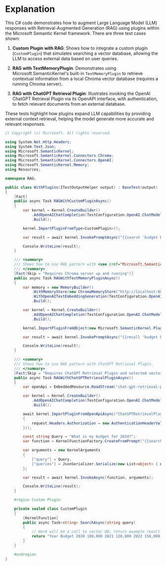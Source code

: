# Explanation

This C# code demonstrates how to augment Large Language Model (LLM) responses with Retrieval-Augmented Generation (RAG) using plugins within the Microsoft Semantic Kernel framework. There are three test cases shown:

1. **Custom Plugin with RAG**: Shows how to integrate a custom plugin (`CustomPlugin`) that simulates searching a vector database, allowing the LLM to access external data based on user queries.

2. **RAG with TextMemoryPlugin**: Demonstrates using Microsoft.SemanticKernel's built-in `TextMemoryPlugin` to retrieve contextual information from a local Chroma vector database (requires a running Chroma server).

3. **RAG with ChatGPT Retrieval Plugin**: Illustrates invoking the OpenAI ChatGPT Retrieval Plugin via its OpenAPI interface, with authentication, to fetch relevant documents from an external database.

These tests highlight how plugins expand LLM capabilities by providing external context retrieval, helping the model generate more accurate and relevant responses.

```csharp
// Copyright (c) Microsoft. All rights reserved.

using System.Net.Http.Headers;
using System.Text.Json;
using Microsoft.SemanticKernel;
using Microsoft.SemanticKernel.Connectors.Chroma;
using Microsoft.SemanticKernel.Connectors.OpenAI;
using Microsoft.SemanticKernel.Memory;
using Resources;

namespace RAG;

public class WithPlugins(ITestOutputHelper output) : BaseTest(output)
{
    [Fact]
    public async Task RAGWithCustomPluginAsync()
    {
        var kernel = Kernel.CreateBuilder()
            .AddOpenAIChatCompletion(TestConfiguration.OpenAI.ChatModelId, TestConfiguration.OpenAI.ApiKey)
            .Build();

        kernel.ImportPluginFromType<CustomPlugin>();

        var result = await kernel.InvokePromptAsync("{{search 'budget by year'}} What is my budget for 2024?");

        Console.WriteLine(result);
    }

    /// <summary>
    /// Shows how to use RAG pattern with <see cref="Microsoft.SemanticKernel.Plugins.Memory.TextMemoryPlugin"/>.
    /// </summary>
    [Fact(Skip = "Requires Chroma server up and running")]
    public async Task RAGWithTextMemoryPluginAsync()
    {
        var memory = new MemoryBuilder()
            .WithMemoryStore(new ChromaMemoryStore("http://localhost:8000"))
            .WithOpenAITextEmbeddingGeneration(TestConfiguration.OpenAI.EmbeddingModelId, TestConfiguration.OpenAI.ApiKey)
            .Build();

        var kernel = Kernel.CreateBuilder()
            .AddOpenAIChatCompletion(TestConfiguration.OpenAI.ChatModelId, TestConfiguration.OpenAI.ApiKey)
            .Build();

        kernel.ImportPluginFromObject(new Microsoft.SemanticKernel.Plugins.Memory.TextMemoryPlugin(memory));

        var result = await kernel.InvokePromptAsync("{{recall 'budget by year' collection='finances'}} What is my budget for 2024?");

        Console.WriteLine(result);
    }

    /// <summary>
    /// Shows how to use RAG pattern with ChatGPT Retrieval Plugin.
    /// </summary>
    [Fact(Skip = "Requires ChatGPT Retrieval Plugin and selected vector DB server up and running")]
    public async Task RAGWithChatGPTRetrievalPluginAsync()
    {
        var openApi = EmbeddedResource.ReadStream("chat-gpt-retrieval-plugin-open-api.yaml");

        var kernel = Kernel.CreateBuilder()
            .AddOpenAIChatCompletion(TestConfiguration.OpenAI.ChatModelId, TestConfiguration.OpenAI.ApiKey)
            .Build();

        await kernel.ImportPluginFromOpenApiAsync("ChatGPTRetrievalPlugin", openApi!, executionParameters: new(authCallback: async (request, cancellationToken) =>
        {
            request.Headers.Authorization = new AuthenticationHeaderValue("Bearer", TestConfiguration.ChatGPTRetrievalPlugin.Token);
        }));

        const string Query = "What is my budget for 2024?";
        var function = KernelFunctionFactory.CreateFromPrompt("{{search queries=$queries}} {{$query}}");

        var arguments = new KernelArguments
        {
            ["query"] = Query,
            ["queries"] = JsonSerializer.Serialize(new List<object> { new { query = Query, top_k = 1 } }),
        };

        var result = await kernel.InvokeAsync(function, arguments);

        Console.WriteLine(result);
    }

    #region Custom Plugin

    private sealed class CustomPlugin
    {
        [KernelFunction]
        public async Task<string> SearchAsync(string query)
        {
            // Here will be a call to vector DB, return example result for demo purposes
            return "Year Budget 2020 100,000 2021 120,000 2022 150,000 2023 200,000 2024 364,000";
        }
    }

    #endregion
}
```